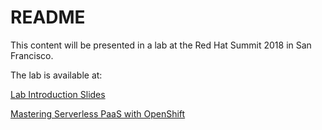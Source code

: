 # README

This content will be presented in a lab at the Red Hat Summit 2018 in San Francisco.

The lab is available at:

[Lab Introduction Slides](./Lab_Introduction.pdf)


[Mastering Serverless PaaS with OpenShift](./mastering-serverless-paas-with-openshift/index.adoc)
